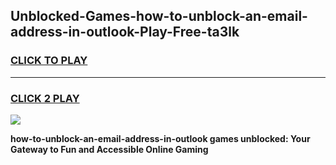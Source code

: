 
## Unblocked-Games-how-to-unblock-an-email-address-in-outlook-Play-Free-ta3lk
<h3>
<a href="https://premium76.site?title=how-to-unblock-an-email-address-in-outlook&ref=21A">CLICK TO PLAY</a></h3>
<hr>

<h3>
<a href="https://premium76.site?title=how-to-unblock-an-email-address-in-outlook&ref=21A">CLICK 2 PLAY</a>
  
</h3>

<a href="https://premium76.site?title=how-to-unblock-an-email-address-in-outlook&ref=21A"><img src="https://clearcache.store/games.png"></a>


**how-to-unblock-an-email-address-in-outlook games unblocked: Your Gateway to Fun and Accessible Online Gaming**
